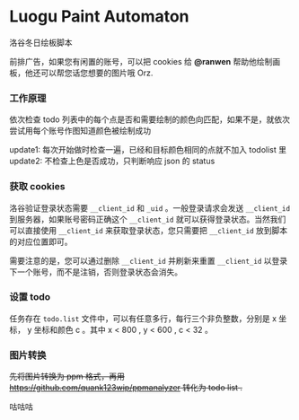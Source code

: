 # Luogu Paint Automaton

洛谷冬日绘板脚本

前排广告，如果您有闲置的账号，可以把 cookies 给 **@ranwen** 帮助他绘制画板，他还可以帮您话您想要的图片哦 Orz.

### 工作原理

依次检查 todo 列表中的每个点是否和需要绘制的颜色向匹配，如果不是，就依次尝试用每个账号作图知道颜色被绘制成功

update1: 每次开始做时检查一遍，已经和目标颜色相同的点就不加入 todolist 里
update2: 不检查上色是否成功，只判断响应 json 的 status 

### 获取 cookies

洛谷验证登录状态需要 `__client_id` 和 `_uid` 。一般登录请求会发送 `__client_id` 到服务器，如果账号密码正确这个 `__client_id` 就可以获得登录状态。当然我们可以直接使用 `__client_id` 来获取登录状态，您只需要把 `__client_id` 放到脚本的对应位置即可。

需要注意的是，您可以通过删除 `__client_id` 并刷新来重置 `__client_id` 以登录下一个账号，而不是注销，否则登录状态会消失。

### 设置 todo

任务存在 `todo.list` 文件中，可以有任意多行，每行三个非负整数，分别是 x 坐标， y 坐标和颜色 c 。其中 x < 800 , y < 600 , c < 32 。

### 图片转换

~~先将图片转换为 ppm 格式，再用 https://github.com/quank123wip/ppmanalyzer 转化为 todo list .~~

咕咕咕
